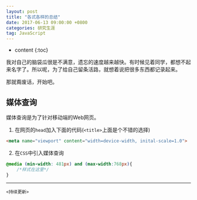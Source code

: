 ```yaml
---
layout: post
title: "各式各样的总结"
date: 2017-06-13 09:00:00 +0800
categories: 研究生涯
tag: JavaScript
---
```

* content
{:toc}

我对自己的脑袋瓜很是不满意，遗忘的速度越来越快。有时候见着同学，都想不起来名字了。所以呢，为了给自己留条活路，就想着说把很多东西都记录起来。

那就甭废话，开始吧。

<!-- more -->

## 媒体查询

媒体查询是为了针对移动端的Web网页。

1. 在网页的`head`加入下面的代码(`<title>`上面是个不错的选择)

```html
<meta name="viewport" content="width=device-width, inital-scale=1.0">
```

2. 在`CSS`中引入媒体查询

```css
@media (min-width: 481px) and (max-width:768px){
    /*样式在这里*/
}
```

---

`<持续更新>`